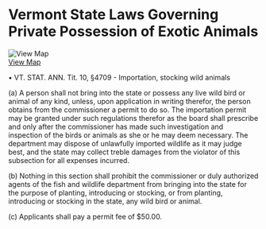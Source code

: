 # Vermont State Laws Governing Private Possession of Exotic Animals

![View Map](../../images/us-map-icon.gif)  
[View Map](b4a2_exotic_animals.php)

• VT. STAT. ANN. Tit. 10, §4709 - Importation, stocking wild animals

(a) A person shall not bring into the state or possess any live wild bird or
animal of any kind, unless, upon application in writing therefor, the person
obtains from the commissioner a permit to do so. The importation permit may be
granted under such regulations therefor as the board shall prescribe and only
after the commissioner has made such investigation and inspection of the birds
or animals as she or he may deem necessary. The department may dispose of
unlawfully imported wildlife as it may judge best, and the state may collect
treble damages from the violator of this subsection for all expenses incurred.

(b) Nothing in this section shall prohibit the commissioner or duly authorized
agents of the fish and wildlife department from bringing into the state for
the purpose of planting, introducing or stocking, or from planting,
introducing or stocking in the state, any wild bird or animal.

(c) Applicants shall pay a permit fee of $50.00.